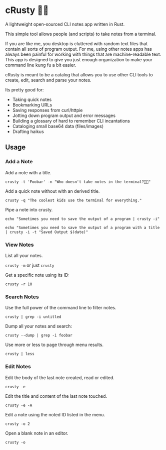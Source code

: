 # cRusty 🦀📝
A lightweight open-sourced CLI notes app written in Rust.

This simple tool allows people (and scripts) to take notes from a terminal.

If you are like me, you desktop is cluttered with random text files that contain all sorts of program output. 
For me, using other notes apps has always been painful for working with things that are machine-readable text.
This app is designed to give you just enough organization to make your command line kung fu a bit easier.

cRusty is meant to be a catalog that allows you to use other CLI tools to create, edit, search and parse your notes.

Its pretty good for:

* Taking quick notes
* Bookmarking URLs
* Saving responses from curl/httpie
* Jotting down program output and error messages
* Building a glossary of hard to remember CLI incantations
* Cataloging small base64 data (files/images)
* Drafting haikus

## Usage

### Add a Note

Add a note with a title.

`crusty -t 'Foobar' -n "Who doesn't take notes in the terminal?🤷🏾"`

Add a quick note without with an derived title.

`crusty -q "The coolest kids use the terminal for everything."`

Pipe a note into crusty.

`echo "Sometimes you need to save the output of a program | crusty -i"`

```
echo "Sometimes you need to save the output of a program with a title | crusty -i -t "Saved Output $(date)"
```

### View Notes

List all your notes.

`crusty -m` or just `crusty`

Get a specific note using its ID:

`crusty -r 10`

### Search Notes

Use the full power of the command line to filter notes.

`crusty | grep -i untitled`

Dump all your notes and search:

`crusty --dump | grep -i foobar`

Use more or less to page through menu results.

`crusty | less`

### Edit Notes

Edit the body of the last note created, read or edited.

`crusty -e`

Edit the title and content of the last note touched.

`crusty -e -A`

Edit a note using the noted ID listed in the menu.

`crusty -o 2`

Open a blank note in an editor.

`crusty -o`